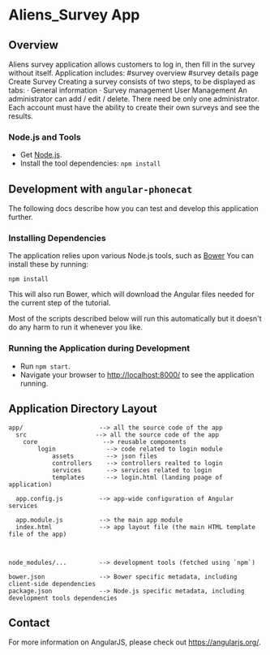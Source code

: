 # Aliens_Survey App

## Overview
Aliens survey application allows customers to log in, then fill in the survey without itself.
Application includes:
    #survey overview
    #survey details page
Create Survey
Creating a survey consists of two steps, to be displayed as tabs:
· General information
· Survey management
User Management
An administrator can add / edit / delete. There need be only one administrator.
Each account must have the ability to create their own surveys and see the results.


### Node.js and Tools

- Get [Node.js][node].
- Install the tool dependencies: `npm install`


## Development with `angular-phonecat`

The following docs describe how you can test and develop this application further.

### Installing Dependencies

The application relies upon various Node.js tools, such as [Bower][bower] You can install these by running:

```
npm install
```

This will also run Bower, which will download the Angular files needed for the current step of the
tutorial.

Most of the scripts described below will run this automatically but it doesn't do any harm to run
it whenever you like.

### Running the Application during Development

- Run `npm start`.
- Navigate your browser to [http://localhost:8000/](http://localhost:8000/) to see the application 
  running.


## Application Directory Layout
```
app/                     --> all the source code of the app
  src                   --> all the source code of the app
    core                  --> reusable components
        login              --> code related to login module
            assets         --> json files
            controllers    --> controllers realted to login
            services       --> services related to login
            templates      --> login.html (landing poage of application)

  app.config.js          --> app-wide configuration of Angular services

  app.module.js          --> the main app module
  index.html             --> app layout file (the main HTML template file of the app)



node_modules/...         --> development tools (fetched using `npm`)

bower.json               --> Bower specific metadata, including client-side dependencies
package.json             --> Node.js specific metadata, including development tools dependencies
```


## Contact

For more information on AngularJS, please check out https://angularjs.org/.


[angular-seed]: https://github.com/angular/angular-seed
[bower]: http://bower.io/
[git-home]: https://git-scm.com/
[git-setup]: https://help.github.com/articles/set-up-git
[node]: https://nodejs.org/

